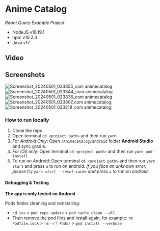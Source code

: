 # Anime Catalog
*React Query Example Project*

- NodeJS v18.19.1
- npm v10.2.4
- Java v17

## Video


## Screenshots
![Screenshot_20240501_023355_com animecatalog](https://github.com/thechaudharysab/AnimeCatalog/assets/6399152/f0df22bb-545a-496d-83b9-39bff8215977)
![Screenshot_20240501_023344_com animecatalog](https://github.com/thechaudharysab/AnimeCatalog/assets/6399152/fa591565-d03a-4210-8a28-a4ffa204b1f6)
![Screenshot_20240501_023336_com animecatalog](https://github.com/thechaudharysab/AnimeCatalog/assets/6399152/6860d40c-2dea-4661-a358-0bafc81e88d6)
![Screenshot_20240501_023307_com animecatalog](https://github.com/thechaudharysab/AnimeCatalog/assets/6399152/6ba3b8ee-29a8-4203-9d14-ea7a705e86fa)
![Screenshot_20240501_023218_com animecatalog](https://github.com/thechaudharysab/AnimeCatalog/assets/6399152/f573acb4-f555-4d56-82f7-621b35404b19)


### How to run locally

1. Clone the repo
2. Open terminal `cd <project path>` and then run `yarn`
3. _For Android Only_: Open `/AnimeCatalog/android` folder **Android Studio** and sync gradle.
4. _For iOS only_: Open terminal `cd <project path>` and then run `yarn pod-install`
5. To run on Android: Open terminal `cd <project path>` and then run `yarn start` and press `a` to run on android. *If you face an unknown error, please try `yarn start --reset-cache` and press `a` to run on android.*


#### Debugging & Testing

**The app is only tested on Android**

Pods folder cleaning and reinstalling:

- `cd ios` > `pod repo update` > `pod cache clean --all`
- Then remove the pod files and install again, for example: `rm Podfile.lock` > `rm -rf Pods/` > `pod install --verbose`
